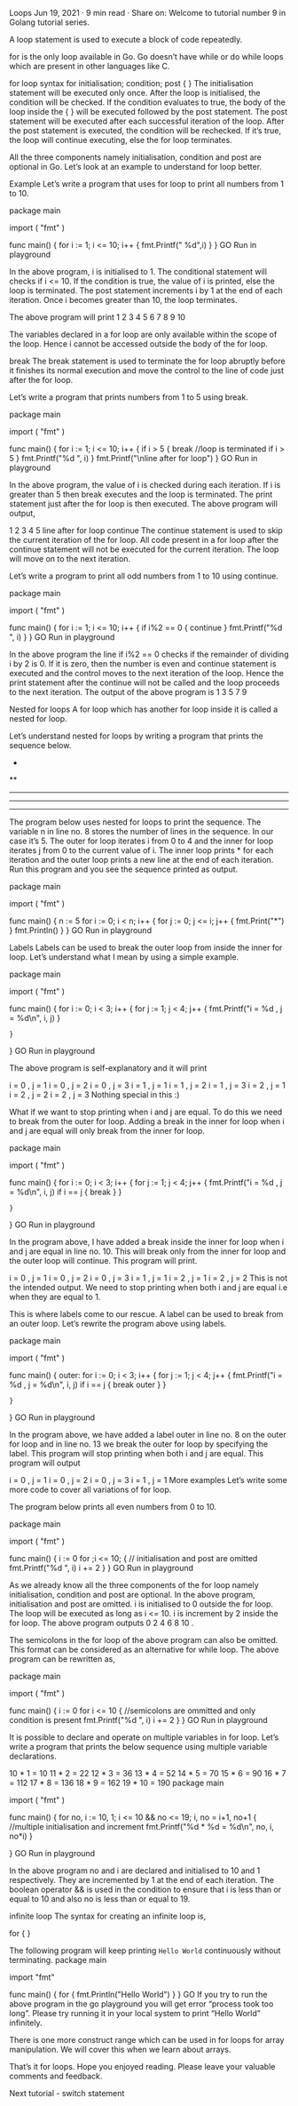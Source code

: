 Loops
Jun 19, 2021
· 9 min read
 · Share on:
Welcome to tutorial number 9 in Golang tutorial series.

A loop statement is used to execute a block of code repeatedly.

for is the only loop available in Go. Go doesn’t have while or do while loops which are present in other languages like C.

for loop syntax
for initialisation; condition; post {
}
The initialisation statement will be executed only once. After the loop is initialised, the condition will be checked. If the condition evaluates to true, the body of the loop inside the { } will be executed followed by the post statement. The post statement will be executed after each successful iteration of the loop. After the post statement is executed, the condition will be rechecked. If it’s true, the loop will continue executing, else the for loop terminates.

All the three components namely initialisation, condition and post are optional in Go. Let’s look at an example to understand for loop better.

Example
Let’s write a program that uses for loop to print all numbers from 1 to 10.

package main

import (
	"fmt"
)

func main() {
	for i := 1; i <= 10; i++ {
		fmt.Printf(" %d",i)
	}
}
GO
Run in playground

In the above program, i is initialised to 1. The conditional statement will checks if i <= 10. If the condition is true, the value of i is printed, else the loop is terminated. The post statement increments i by 1 at the end of each iteration. Once i becomes greater than 10, the loop terminates.

The above program will print 1 2 3 4 5 6 7 8 9 10

The variables declared in a for loop are only available within the scope of the loop. Hence i cannot be accessed outside the body of the for loop.

break
The break statement is used to terminate the for loop abruptly before it finishes its normal execution and move the control to the line of code just after the for loop.

Let’s write a program that prints numbers from 1 to 5 using break.

package main

import (
	"fmt"
)

func main() {
	for i := 1; i <= 10; i++ {
		if i > 5 {
			break //loop is terminated if i > 5
		}
		fmt.Printf("%d ", i)
	}
	fmt.Printf("\nline after for loop")
}
GO
Run in playground

In the above program, the value of i is checked during each iteration. If i is greater than 5 then break executes and the loop is terminated. The print statement just after the for loop is then executed. The above program will output,

1 2 3 4 5 
line after for loop
continue
The continue statement is used to skip the current iteration of the for loop. All code present in a for loop after the continue statement will not be executed for the current iteration. The loop will move on to the next iteration.

Let’s write a program to print all odd numbers from 1 to 10 using continue.

package main

import (
	"fmt"
)

func main() {
	for i := 1; i <= 10; i++ {
		if i%2 == 0 {
			continue
		}
		fmt.Printf("%d ", i)
	}
}
GO
Run in playground

In the above program the line if i%2 == 0 checks if the remainder of dividing i by 2 is 0. If it is zero, then the number is even and continue statement is executed and the control moves to the next iteration of the loop. Hence the print statement after the continue will not be called and the loop proceeds to the next iteration. The output of the above program is 1 3 5 7 9

Nested for loops
A for loop which has another for loop inside it is called a nested for loop.

Let’s understand nested for loops by writing a program that prints the sequence below.

*
**
***
****
*****
The program below uses nested for loops to print the sequence. The variable n in line no. 8 stores the number of lines in the sequence. In our case it’s 5. The outer for loop iterates i from 0 to 4 and the inner for loop iterates j from 0 to the current value of i. The inner loop prints * for each iteration and the outer loop prints a new line at the end of each iteration. Run this program and you see the sequence printed as output.

package main

import (
	"fmt"
)

func main() {
	n := 5
	for i := 0; i < n; i++ {
		for j := 0; j <= i; j++ {
			fmt.Print("*")
		}
		fmt.Println()
	}
}
GO
Run in playground

Labels
Labels can be used to break the outer loop from inside the inner for loop. Let’s understand what I mean by using a simple example.

package main

import (
	"fmt"
)

func main() {
	for i := 0; i < 3; i++ {
		for j := 1; j < 4; j++ {
			fmt.Printf("i = %d , j = %d\n", i, j)
		}

	}
}
GO
Run in playground

The above program is self-explanatory and it will print

i = 0 , j = 1
i = 0 , j = 2
i = 0 , j = 3
i = 1 , j = 1
i = 1 , j = 2
i = 1 , j = 3
i = 2 , j = 1
i = 2 , j = 2
i = 2 , j = 3
Nothing special in this :)

What if we want to stop printing when i and j are equal. To do this we need to break from the outer for loop. Adding a break in the inner for loop when i and j are equal will only break from the inner for loop.

package main

import (
	"fmt"
)

func main() {
	for i := 0; i < 3; i++ {
		for j := 1; j < 4; j++ {
			fmt.Printf("i = %d , j = %d\n", i, j)
			if i == j {
				break
			}
		}

	}
}
GO
Run in playground

In the program above, I have added a break inside the inner for loop when i and j are equal in line no. 10. This will break only from the inner for loop and the outer loop will continue. This program will print.

i = 0 , j = 1
i = 0 , j = 2
i = 0 , j = 3
i = 1 , j = 1
i = 2 , j = 1
i = 2 , j = 2
This is not the intended output. We need to stop printing when both i and j are equal i.e when they are equal to 1.

This is where labels come to our rescue. A label can be used to break from an outer loop. Let’s rewrite the program above using labels.

package main

import (
	"fmt"
)

func main() {
outer:
	for i := 0; i < 3; i++ {
		for j := 1; j < 4; j++ {
			fmt.Printf("i = %d , j = %d\n", i, j)
			if i == j {
				break outer
			}
		}

	}
}
GO
Run in playground

In the program above, we have added a label outer in line no. 8 on the outer for loop and in line no. 13 we break the outer for loop by specifying the label. This program will stop printing when both i and j are equal. This program will output

i = 0 , j = 1
i = 0 , j = 2
i = 0 , j = 3
i = 1 , j = 1
More examples
Let’s write some more code to cover all variations of for loop.

The program below prints all even numbers from 0 to 10.

package main

import (
	"fmt"
)

func main() {
	i := 0
	for ;i <= 10; { // initialisation and post are omitted
		fmt.Printf("%d ", i)
		i += 2
	}
}
GO
Run in playground

As we already know all the three components of the for loop namely initialisation, condition and post are optional. In the above program, initialisation and post are omitted. i is initialised to 0 outside the for loop. The loop will be executed as long as i <= 10. i is increment by 2 inside the for loop. The above program outputs 0 2 4 6 8 10 .

The semicolons in the for loop of the above program can also be omitted. This format can be considered as an alternative for while loop. The above program can be rewritten as,

package main

import (
	"fmt"
)

func main() {
	i := 0
	for i <= 10 { //semicolons are ommitted and only condition is present
		fmt.Printf("%d ", i)
		i += 2
	}
}
GO
Run in playground

It is possible to declare and operate on multiple variables in for loop. Let’s write a program that prints the below sequence using multiple variable declarations.

10 * 1 = 10
11 * 2 = 22
12 * 3 = 36
13 * 4 = 52
14 * 5 = 70
15 * 6 = 90
16 * 7 = 112
17 * 8 = 136
18 * 9 = 162
19 * 10 = 190
package main

import (
	"fmt"
)

func main() {
	for no, i := 10, 1; i <= 10 && no <= 19; i, no = i+1, no+1 { //multiple initialisation and increment
		fmt.Printf("%d * %d = %d\n", no, i, no*i)
	}

}
GO
Run in playground

In the above program no and i are declared and initialised to 10 and 1 respectively. They are incremented by 1 at the end of each iteration. The boolean operator && is used in the condition to ensure that i is less than or equal to 10 and also no is less than or equal to 19.

infinite loop
The syntax for creating an infinite loop is,

for {
}

The following program will keep printing ```Hello World``` continuously without terminating.
package main

import "fmt"

func main() {
	for {
		fmt.Println("Hello World")
	}
}
GO
If you try to run the above program in the go playground you will get error “process took too long”. Please try running it in your local system to print “Hello World” infinitely.

There is one more construct range which can be used in for loops for array manipulation. We will cover this when we learn about arrays.

That’s it for loops. Hope you enjoyed reading. Please leave your valuable comments and feedback.

Next tutorial - switch statement
